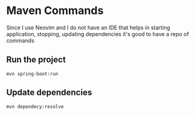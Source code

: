 # Maven Commands

Since I use Neovim and I do not have an IDE that helps in starting application, stopping, updating dependencies
it's good to have a repo of commands

## Run the project

```terminal
mvn spring-boot:run
```

## Update dependencies

```terminal
mvn dependecy:resolve
```

